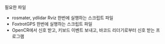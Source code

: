 필요한 파일

- rosmater, ydlidar Rviz 한번에 실행하는 스크립트 파일
- FoxtrotGPS 한번에 실행하는 스크립트 파일
- OpenCR에서 신호 받고, 키보드 이벤트 보내고, 바코드 리더기로부터 신호 받는 프로그램